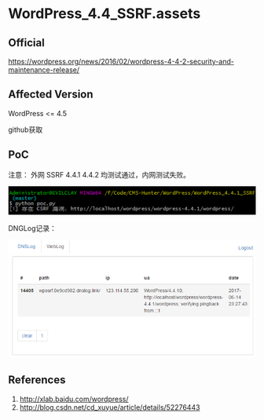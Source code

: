 # WordPress_4.4_SSRF.assets

## Official

https://wordpress.org/news/2016/02/wordpress-4-4-2-security-and-maintenance-release/

## Affected Version

WordPress <= 4.5

github获取

## PoC

注意： 外网 SSRF 4.4.1 4.4.2 均测试通过，内网测试失败。

![poc.png](WordPress_4.4_SSRF.assets/poc.png)

DNGLog记录：

![dnslog.png](WordPress_4.4_SSRF.assets/dnslog.png)

## References

1. http://xlab.baidu.com/wordpress/
2. http://blog.csdn.net/cd_xuyue/article/details/52276443
